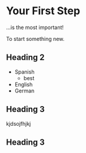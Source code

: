 # Your First Step

...is the most important!

To start something new.

## Heading 2
- Spanish
  - best
- English
- German
## Heading 3
kjdsojfhjkj
## Heading 3
